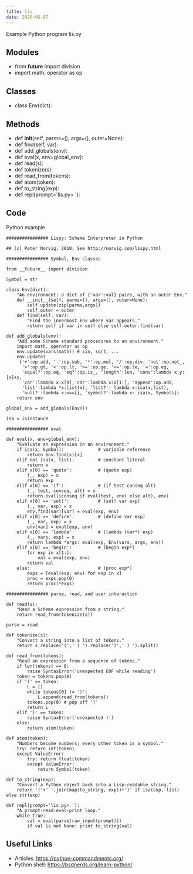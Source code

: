 ```yaml
---
title: lis
date: 2020-05-07
---
```

Example Python program lis.py

## Modules

* from __future__ import division
* import math, operator as op

## Classes

* class Env(dict):

## Methods

* def __init__(self, parms=(), args=(), outer=None):
* def find(self, var):
* def add_globals(env):
* def eval(x, env=global_env):
* def read(s):
* def tokenize(s):
* def read_from(tokens):
* def atom(token):
* def to_string(exp):
* def repl(prompt='lis.py> '):

## Code

Python example

    ################ Lispy: Scheme Interpreter in Python
    
    ## (c) Peter Norvig, 2010; See http://norvig.com/lispy.html
    
    ################ Symbol, Env classes
    
    from __future__ import division
    
    Symbol = str
    
    class Env(dict):
        "An environment: a dict of {'var':val} pairs, with an outer Env."
        def __init__(self, parms=(), args=(), outer=None):
            self.update(zip(parms,args))
            self.outer = outer
        def find(self, var):
            "Find the innermost Env where var appears."
            return self if var in self else self.outer.find(var)
    
    def add_globals(env):
        "Add some Scheme standard procedures to an environment."
        import math, operator as op
        env.update(vars(math)) # sin, sqrt, ...
        env.update(
         {'+':op.add, '-':op.sub, '*':op.mul, '/':op.div, 'not':op.not_,
          '>':op.gt, '<':op.lt, '>=':op.ge, '<=':op.le, '=':op.eq, 
          'equal?':op.eq, 'eq?':op.is_, 'length':len, 'cons':lambda x,y:[x]+y,
          'car':lambda x:x[0],'cdr':lambda x:x[1:], 'append':op.add,  
          'list':lambda *x:list(x), 'list?': lambda x:isa(x,list), 
          'null?':lambda x:x==[], 'symbol?':lambda x: isa(x, Symbol)})
        return env
    
    global_env = add_globals(Env())
    
    isa = isinstance
    
    ################ eval
    
    def eval(x, env=global_env):
        "Evaluate an expression in an environment."
        if isa(x, Symbol):             # variable reference
            return env.find(x)[x]
        elif not isa(x, list):         # constant literal
            return x                
        elif x[0] == 'quote':          # (quote exp)
            (_, exp) = x
            return exp
        elif x[0] == 'if':             # (if test conseq alt)
            (_, test, conseq, alt) = x
            return eval((conseq if eval(test, env) else alt), env)
        elif x[0] == 'set!':           # (set! var exp)
            (_, var, exp) = x
            env.find(var)[var] = eval(exp, env)
        elif x[0] == 'define':         # (define var exp)
            (_, var, exp) = x
            env[var] = eval(exp, env)
        elif x[0] == 'lambda':         # (lambda (var*) exp)
            (_, vars, exp) = x
            return lambda *args: eval(exp, Env(vars, args, env))
        elif x[0] == 'begin':          # (begin exp*)
            for exp in x[1:]:
                val = eval(exp, env)
            return val
        else:                          # (proc exp*)
            exps = [eval(exp, env) for exp in x]
            proc = exps.pop(0)
            return proc(*exps)
    
    ################ parse, read, and user interaction
    
    def read(s):
        "Read a Scheme expression from a string."
        return read_from(tokenize(s))
    
    parse = read
    
    def tokenize(s):
        "Convert a string into a list of tokens."
        return s.replace('(',' ( ').replace(')',' ) ').split()
    
    def read_from(tokens):
        "Read an expression from a sequence of tokens."
        if len(tokens) == 0:
            raise SyntaxError('unexpected EOF while reading')
        token = tokens.pop(0)
        if '(' == token:
            L = []
            while tokens[0] != ')':
                L.append(read_from(tokens))
            tokens.pop(0) # pop off ')'
            return L
        elif ')' == token:
            raise SyntaxError('unexpected )')
        else:
            return atom(token)
    
    def atom(token):
        "Numbers become numbers; every other token is a symbol."
        try: return int(token)
        except ValueError:
            try: return float(token)
            except ValueError:
                return Symbol(token)
    
    def to_string(exp):
        "Convert a Python object back into a Lisp-readable string."
        return '('+' '.join(map(to_string, exp))+')' if isa(exp, list) else str(exp)
    
    def repl(prompt='lis.py> '):
        "A prompt-read-eval-print loop."
        while True:
            val = eval(parse(raw_input(prompt)))
            if val is not None: print to_string(val)
    

## Useful Links

- Articles: https://python-commandments.org/
- Python shell: https://bsdnerds.org/learn-python/
